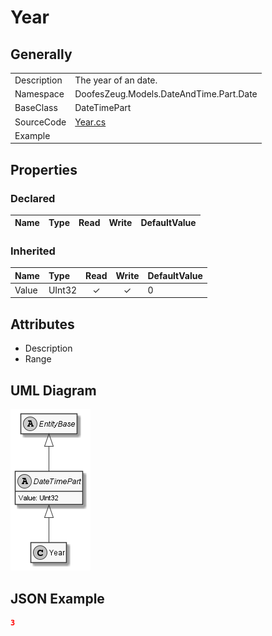 ﻿# Year

## Generally

|||
|:-|:-|
|Description|The year of an date.|
|Namespace|DoofesZeug.Models.DateAndTime.Part.Date|
|BaseClass|DateTimePart|
|SourceCode|[Year.cs](../../../../DoofesZeug.Library/Src/Models/DateAndTime/Part/Date/Year.cs)|
|Example||

## Properties

### Declared

|Name|Type|Read|Write|DefaultValue|
|:---|:---|:--:|:---:|:-----------|

### Inherited

|Name|Type|Read|Write|DefaultValue|
|:---|:---|:--:|:---:|:-----------|
|Value|UInt32|&#x2713;|&#x2713;|0|

## Attributes

- Description
- Range

## UML Diagram

![Year.png](./Year.png "Year")

## JSON Example

```json
3
```

